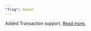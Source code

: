 ```yaml
---
"frog": minor
---
```


Added Transaction support. [Read more.](https://frog.fm/concepts/transactions)
